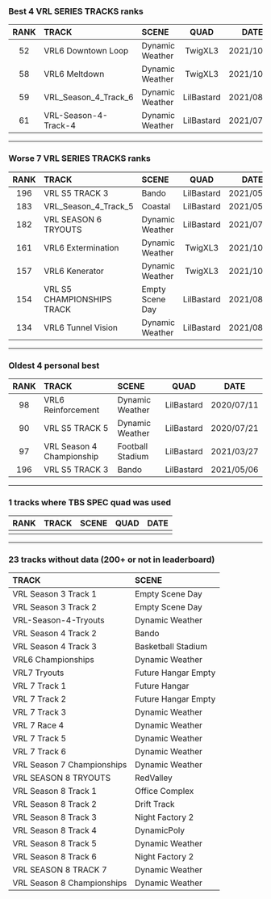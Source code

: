 ### Best 4 VRL SERIES TRACKS ranks
|RANK|TRACK|SCENE|QUAD|DATE|
|:---:|:---|:---|:---:|:---:|
|52|VRL6 Downtown Loop|Dynamic Weather|TwigXL3|2021/10/10|
|58|VRL6 Meltdown|Dynamic Weather|TwigXL3|2021/10/07|
|59|VRL_Season_4_Track_6|Dynamic Weather|LilBastard|2021/08/20|
|61|VRL-Season-4-Track-4|Dynamic Weather|LilBastard|2021/07/30|
---
### Worse 7 VRL SERIES TRACKS ranks
|RANK|TRACK|SCENE|QUAD|DATE|
|:---:|:---|:---|:---:|:---:|
|196|VRL S5 TRACK 3|Bando|LilBastard|2021/05/06|
|183|VRL_Season_4_Track_5|Coastal|LilBastard|2021/05/10|
|182|VRL SEASON 6 TRYOUTS|Dynamic Weather|LilBastard|2021/07/30|
|161|VRL6 Extermination|Dynamic Weather|TwigXL3|2021/10/10|
|157|VRL6 Kenerator|Dynamic Weather|TwigXL3|2021/10/08|
|154|VRL S5 CHAMPIONSHIPS TRACK|Empty Scene Day|LilBastard|2021/08/12|
|134|VRL6 Tunnel Vision|Dynamic Weather|LilBastard|2021/08/25|
---
### Oldest 4 personal best
|RANK|TRACK|SCENE|QUAD|DATE|
|:---:|:---|:---|:---:|:---:|
|98|VRL6 Reinforcement|Dynamic Weather|LilBastard|2020/07/11|
|90|VRL S5 TRACK 5|Dynamic Weather|LilBastard|2020/07/21|
|97|VRL Season 4 Championship|Football Stadium|LilBastard|2021/03/27|
|196|VRL S5 TRACK 3|Bando|LilBastard|2021/05/06|
---
### 1 tracks where TBS SPEC quad was used
|RANK|TRACK|SCENE|QUAD|DATE|
|:---:|:---|:---|:---:|:---:|
||||||
---
### 23 tracks without data (200+ or not in leaderboard)
|TRACK|SCENE|
|:---|:---|
|VRL Season 3 Track 1|Empty Scene Day|
|VRL Season 3 Track 2|Empty Scene Day|
|VRL-Season-4-Tryouts|Dynamic Weather|
|VRL Season 4 Track 2|Bando|
|VRL Season 4 Track 3|Basketball Stadium|
|VRL6 Championships|Dynamic Weather|
|VRL7 Tryouts|Future Hangar Empty|
|VRL 7 Track 1|Future Hangar|
|VRL 7 Track 2|Future Hangar Empty|
|VRL 7 Track 3|Dynamic Weather|
|VRL 7 Race 4|Dynamic Weather|
|VRL 7 Track 5|Dynamic Weather|
|VRL 7 Track 6|Dynamic Weather|
|VRL Season 7 Championships|Dynamic Weather|
|VRL SEASON 8 TRYOUTS|RedValley|
|VRL Season 8 Track 1|Office Complex|
|VRL Season 8 Track 2|Drift Track|
|VRL Season 8 Track 3|Night Factory 2|
|VRL Season 8 Track 4|DynamicPoly|
|VRL Season 8 Track 5|Dynamic Weather|
|VRL Season 8 Track 6|Night Factory 2|
|VRL SEASON 8 TRACK 7|Dynamic Weather|
|VRL Season 8 Championships|Dynamic Weather|
